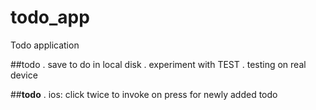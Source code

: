 # todo_app
Todo application

##todo
. save to do in local disk
. experiment with TEST
. testing on real device

##__todo__
. ios: click twice to invoke on press for newly added todo
